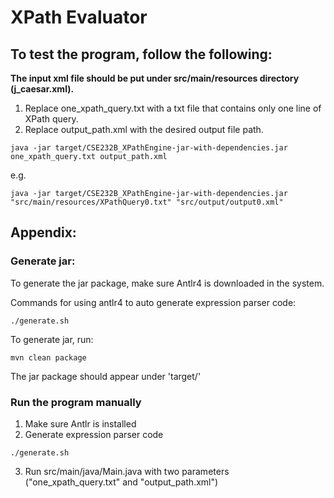 # XPath Evaluator


## To test the program, follow the following:
**The input xml file should be put under src/main/resources directory (j_caesar.xml).**

1. Replace one_xpath_query.txt with a txt file that contains only one line of XPath query.
2. Replace output_path.xml with the desired output file path.

```
java -jar target/CSE232B_XPathEngine-jar-with-dependencies.jar one_xpath_query.txt output_path.xml
```
e.g.
```
java -jar target/CSE232B_XPathEngine-jar-with-dependencies.jar "src/main/resources/XPathQuery0.txt" "src/output/output0.xml"
```

## Appendix:

### Generate jar:
To generate the jar package, make sure Antlr4 is downloaded in the system.

Commands for using antlr4 to auto generate expression parser code:
```
./generate.sh
```

To generate jar, run:
```
mvn clean package
```
The jar package should appear under 'target/'


### Run the program manually
1. Make sure Antlr is installed
2. Generate expression parser code
```
./generate.sh
```
3. Run src/main/java/Main.java with two parameters ("one_xpath_query.txt" and "output_path.xml")








